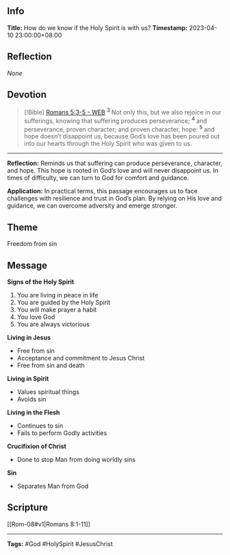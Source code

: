 ## Info
**Title:** How do we know if the Holy Spirit is with us?
**Timestamp:** 2023-04-10 23:00:00+08:00

## Reflection
*None*

## Devotion
> [!Bible] [Romans 5:3-5 - WEB](https://bible-api.com/Romans+5:3-5?translation=web)
> <sup> **3** </sup>Not only this, but we also rejoice in our sufferings, knowing that suffering produces perseverance;
> <sup> **4** </sup>and perseverance, proven character; and proven character, hope:
> <sup> **5** </sup>and hope doesn’t disappoint us, because God’s love has been poured out into our hearts through the Holy Spirit who was given to us.

****
**Reflection:** Reminds us that suffering can produce perseverance, character, and hope. This hope is rooted in God’s love and will never disappoint us. In times of difficulty, we can turn to God for comfort and guidance.

**Application:** In practical terms, this passage encourages us to face challenges with resilience and trust in God’s plan. By relying on His love and guidance, we can overcome adversity and emerge stronger.

## Theme
Freedom from sin

## Message
**Signs of the Holy Spirit**
1. You are living in peace in life
2. You are guided by the Holy Spirit
3. You will make prayer a habit
4. You love God
5. You are always victorious

**Living in Jesus**
- Free from sin
- Acceptance and commitment to Jesus Christ
- Free from sin and death

**Living in Spirit**
- Values spiritual things
- Avoids sin

**Living in the Flesh**
- Continues to sin
- Fails to perform Godly activities

**Crucifixion of Christ**
- Done to stop Man from doing worldly sins

**Sin**
- Separates Man from God

## Scripture
[[Rom-08#v1|Romans 8:1-11]]

****
**Tags:** #God #HolySpirit #JesusChrist
